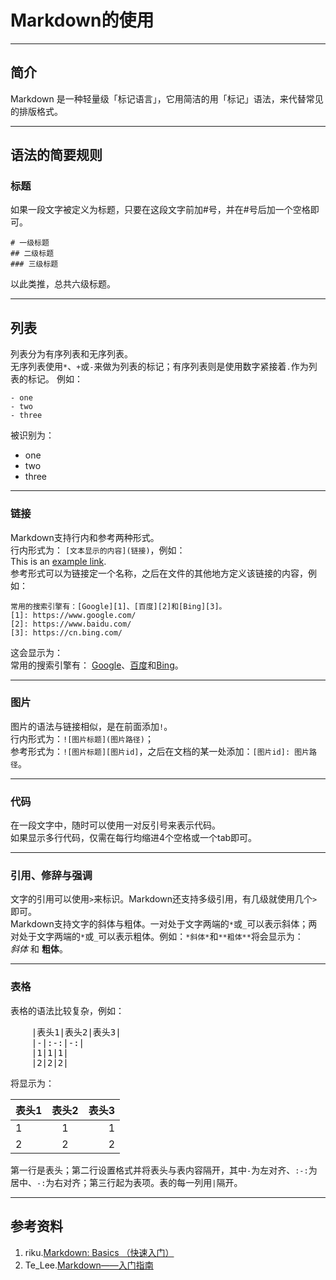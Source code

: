 # Markdown的使用
***
## 简介
  Markdown 是一种轻量级「标记语言」，它用简洁的用「标记」语法，来代替常见的排版格式。
***
## 语法的简要规则
### 标题
如果一段文字被定义为标题，只要在这段文字前加#号，并在#号后加一个空格即可。  

	# 一级标题
	## 二级标题
	### 三级标题
以此类推，总共六级标题。
***
## 列表
列表分为有序列表和无序列表。  
无序列表使用`*`、`+`或`-`来做为列表的标记；有序列表则是使用数字紧接着`.`作为列表的标记。
例如：  
 
	- one
	- two
	- three

被识别为：  

- one
- two
- three
***
### 链接
Markdown支持行内和参考两种形式。  
行内形式为：  `[文本显示的内容](链接)`，例如：  
This is an [example link](http://#/).  
参考形式可以为链接定一个名称，之后在文件的其他地方定义该链接的内容，例如：

	常用的搜索引擎有：[Google][1]、[百度][2]和[Bing][3]。
	[1]: https://www.google.com/
	[2]: https://www.baidu.com/
	[3]: https://cn.bing.com/
这会显示为：  
常用的搜索引擎有： [Google][1]、[百度][2]和[Bing][3]。  

[1]: https://www.google.com/
[2]: https://www.baidu.com/
[3]: https://cn.bing.com/
***
### 图片
图片的语法与链接相似，是在前面添加`!`。  
行内形式为：`![图片标题](图片路径)`；  
参考形式为：`![图片标题][图片id]`，之后在文档的某一处添加：`[图片id]: 图片路径`。 
***
### 代码
在一段文字中，随时可以使用一对反引号来表示代码。  
如果显示多行代码，仅需在每行均缩进4个空格或一个tab即可。
***
### 引用、修辞与强调
文字的引用可以使用`>`来标识。Markdown还支持多级引用，有几级就使用几个`>`即可。  
Markdown支持文字的斜体与粗体。一对处于文字两端的`*`或`_`可以表示斜体；两对处于文字两端的`*`或`_`可以表示粗体。例如：`*斜体*`和`**粗体**`将会显示为：  
*斜体* 和 **粗体**。
***
### 表格
表格的语法比较复杂，例如：
<pre>
	|表头1|表头2|表头3|
	|-|:-:|-:|
	|1|1|1|
	|2|2|2|
</pre>
将显示为：

|表头1|表头2|表头3|
|-|:-:|-:|
|1|1|1|
|2|2|2|

第一行是表头；第二行设置格式并将表头与表内容隔开，其中`-`为左对齐、`:-:`为居中、`-:`为右对齐；第三行起为表项。表的每一列用`|`隔开。
***
## 参考资料
1. riku.[Markdown: Basics （快速入门）](http://wowubuntu.com/markdown/basic.html)  
2. Te_Lee.[Markdown——入门指南](http://www.jianshu.com/p/1e402922ee32)


